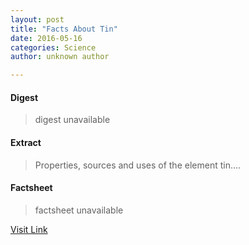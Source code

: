 ```yaml
---
layout: post
title: "Facts About Tin"
date: 2016-05-16
categories: Science
author: unknown author

---
```



#### Digest
>digest unavailable

#### Extract
>Properties, sources and uses of the element tin....

#### Factsheet
>factsheet unavailable

[Visit Link](http://www.livescience.com/37355-tin.html)


